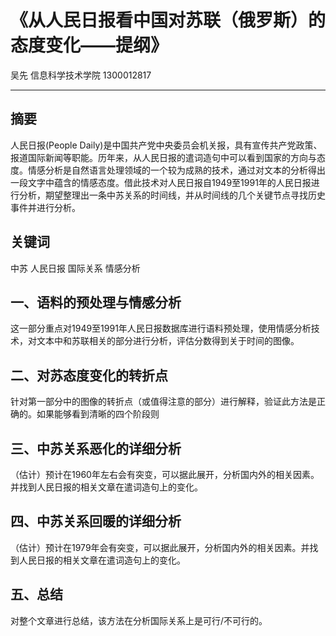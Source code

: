 # 《从人民日报看中国对苏联（俄罗斯）的态度变化——提纲》

吴先 信息科学技术学院 1300012817

---

## 摘要

人民日报(People Daily)是中国共产党中央委员会机关报，具有宣传共产党政策、报道国际新闻等职能。历年来，从人民日报的遣词造句中可以看到国家的方向与态度。情感分析是自然语言处理领域的一个较为成熟的技术，通过对文本的分析得出一段文字中蕴含的情感态度。借此技术对人民日报自1949至1991年的人民日报进行分析，期望整理出一条中苏关系的时间线，并从时间线的几个关键节点寻找历史事件并进行分析。

## 关键词

中苏 人民日报 国际关系 情感分析

## 一、语料的预处理与情感分析

这一部分重点对1949至1991年人民日报数据库进行语料预处理，使用情感分析技术，对文本中和苏联相关的部分进行分析，评估分数得到关于时间的图像。

## 二、对苏态度变化的转折点

针对第一部分中的图像的转折点（或值得注意的部分）进行解释，验证此方法是正确的。如果能够看到清晰的四个阶段则

## 三、中苏关系恶化的详细分析

（估计）预计在1960年左右会有突变，可以据此展开，分析国内外的相关因素。并找到人民日报的相关文章在遣词造句上的变化。

## 四、中苏关系回暖的详细分析

（估计）预计在1979年会有突变，可以据此展开，分析国内外的相关因素。并找到人民日报的相关文章在遣词造句上的变化。

## 五、总结

对整个文章进行总结，该方法在分析国际关系上是可行/不可行的。